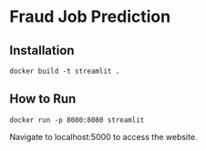 # Fraud Job Prediction

## Installation
```
docker build -t streamlit .
```

## How to Run
```
docker run -p 8080:8080 streamlit
```
Navigate to localhost:5000 to access the website.